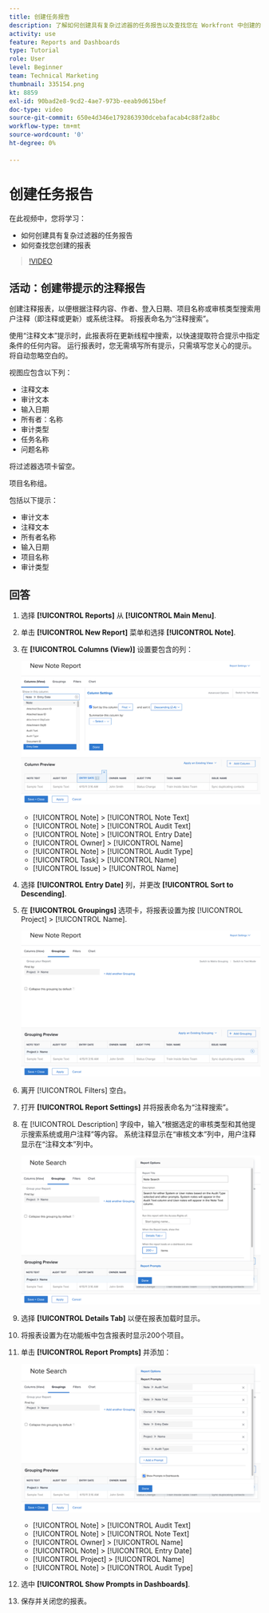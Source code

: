 ```yaml
---
title: 创建任务报告
description: 了解如何创建具有复杂过滤器的任务报告以及查找您在 Workfront 中创建的报告。活动 - 创建带有提示的备注报告。
activity: use
feature: Reports and Dashboards
type: Tutorial
role: User
level: Beginner
team: Technical Marketing
thumbnail: 335154.png
kt: 8859
exl-id: 90bad2e8-9cd2-4ae7-973b-eeab9d615bef
doc-type: video
source-git-commit: 650e4d346e1792863930dcebafacab4c88f2a8bc
workflow-type: tm+mt
source-wordcount: '0'
ht-degree: 0%

---
```


# 创建任务报告

在此视频中，您将学习：

* 如何创建具有复杂过滤器的任务报告
* 如何查找您创建的报表

>[!VIDEO](https://video.tv.adobe.com/v/335154/?quality=12&learn=on)

## 活动：创建带提示的注释报告

创建注释报表，以便根据注释内容、作者、登入日期、项目名称或审核类型搜索用户注释（即注释或更新）或系统注释。 将报表命名为“注释搜索”。

使用“注释文本”提示时，此报表将在更新线程中搜索，以快速提取符合提示中指定条件的任何内容。 运行报表时，您无需填写所有提示，只需填写您关心的提示。 将自动忽略空白的。

视图应包含以下列：

* 注释文本
* 审计文本
* 输入日期
* 所有者：名称
* 审计类型
* 任务名称
* 问题名称

将过滤器选项卡留空。

项目名称组。

包括以下提示：

* 审计文本
* 注释文本
* 所有者名称
* 输入日期
* 项目名称
* 审计类型

## 回答

1. 选择 **[!UICONTROL Reports]** 从 **[!UICONTROL Main Menu]**.
1. 单击 **[!UICONTROL New Report]** 菜单和选择 **[!UICONTROL Note]**.
1. 在 **[!UICONTROL Columns (View)]** 设置要包含的列：

   ![用于创建注释报表列的屏幕图像](assets/note-report-columns.png)

   * [!UICONTROL Note] > [!UICONTROL Note Text]
   * [!UICONTROL Note] > [!UICONTROL Audit Text]
   * [!UICONTROL Note] > [!UICONTROL Entry Date]
   * [!UICONTROL Owner] > [!UICONTROL Name]
   * [!UICONTROL Note] > [!UICONTROL Audit Type]
   * [!UICONTROL Task] > [!UICONTROL Name]
   * [!UICONTROL Issue] > [!UICONTROL Name]

1. 选择 **[!UICONTROL Entry Date]** 列，并更改 **[!UICONTROL Sort to Descending]**.
1. 在 **[!UICONTROL Groupings]** 选项卡，将报表设置为按 [!UICONTROL Project] > [!UICONTROL Name].

   ![用于创建注释报表分组的屏幕图像](assets/note-report-groupings.png)

1. 离开 [!UICONTROL Filters] 空白。
1. 打开 **[!UICONTROL Report Settings]** 并将报表命名为“注释搜索”。
1. 在 [!UICONTROL Description] 字段中，输入“根据选定的审核类型和其他提示搜索系统或用户注释”等内容。 系统注释显示在“审核文本”列中，用户注释显示在“注释文本”列中。

   ![用于创建注释报表设置的屏幕图像](assets/note-report-report-options.png)

1. 选择 **[!UICONTROL Details Tab]** 以便在报表加载时显示。
1. 将报表设置为在功能板中包含报表时显示200个项目。
1. 单击 **[!UICONTROL Report Prompts]** 并添加：

   ![用于创建注释报表提示的屏幕图像](assets/note-report-report-prompts.png)

   * [!UICONTROL Note] > [!UICONTROL Audit Text]
   * [!UICONTROL Note] > [!UICONTROL Note Text]
   * [!UICONTROL Owner] > [!UICONTROL Name]
   * [!UICONTROL Note] > [!UICONTROL Entry Date]
   * [!UICONTROL Project] > [!UICONTROL Name]
   * [!UICONTROL Note] > [!UICONTROL Audit Type]

1. 选中 **[!UICONTROL Show Prompts in Dashboards]**.
1. 保存并关闭您的报表。
